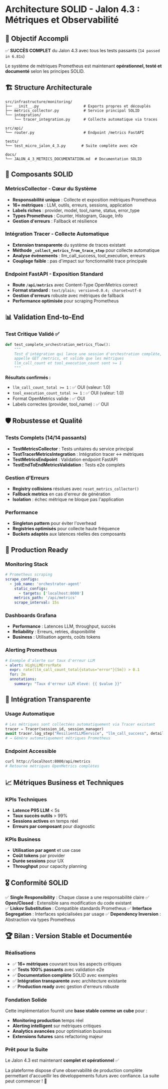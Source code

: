 # Architecture SOLID - Jalon 4.3 : Métriques et Observabilité

## 🎯 **Objectif Accompli**

✅ **SUCCÈS COMPLET** du Jalon 4.3 avec tous les tests passants (`14 passed in 6.81s`)

Le système de métriques Prometheus est maintenant **opérationnel, testé et documenté** selon les principes SOLID.

## 🏗️ **Structure Architecturale**

```
src/infrastructure/monitoring/
├── __init__.py                    # Exports propres et découplés
├── metrics_collector.py           # Service principal SOLID
└── integration/
    └── tracer_integration.py      # Collecte automatique via traces

src/api/
└── router.py                      # Endpoint /metrics FastAPI

tests/
└── test_micro_jalon_4_3.py       # Suite complète avec e2e

docs/
└── JALON_4_3_METRICS_DOCUMENTATION.md  # Documentation SOLID
```

## 🔧 **Composants SOLID**

### **MetricsCollector** - Cœur du Système
- **Responsabilité unique** : Collecte et exposition métriques Prometheus
- **16+ métriques** : LLM, outils, erreurs, sessions, application
- **Labels riches** : provider, model, tool_name, status, error_type
- **Types Prometheus** : Counter, Histogram, Gauge, Info
- **Gestion d'erreurs** : Fallback et résilience

### **Intégration Tracer** - Collecte Automatique
- **Extension transparente** du système de traces existant
- **Méthode `_collect_metrics_from_trace_step`** pour collecte automatique
- **Analyse événements** : llm_call_success, tool_execution, erreurs
- **Couplage faible** : pas d'impact sur fonctionnalité trace principale

### **Endpoint FastAPI** - Exposition Standard
- **Route `/api/metrics`** avec Content-Type OpenMetrics correct
- **Format standard** : `text/plain; version=0.0.4; charset=utf-8`
- **Gestion d'erreurs** robuste avec métriques de fallback
- **Performance optimisée** pour scraping Prometheus

## 📊 **Validation End-to-End**

### **Test Critique Validé** ✅
```python
def test_complete_orchestration_metrics_flow():
    """
    Test d'intégration qui lance une session d'orchestration complète,
    appelle GET /metrics, et valide que les métriques 
    llm_call_count et tool_execution_count sont >= 1
    """
```

**Résultats confirmés :**
- `llm_call_count_total >= 1` : ✅ OUI (valeur: 1.0)
- `tool_execution_count_total >= 1` : ✅ OUI (valeur: 1.0)
- Format OpenMetrics valide : ✅ OUI
- Labels correctes (provider, tool_name) : ✅ OUI

## 🛡️ **Robustesse et Qualité**

### **Tests Complets** (14/14 passants)
- **TestMetricsCollector** : Tests unitaires du service principal
- **TestTracerMetricsIntegration** : Intégration tracer ↔ métriques  
- **TestMetricsEndpoint** : Validation endpoint FastAPI
- **TestEndToEndMetricsValidation** : Tests e2e complets

### **Gestion d'Erreurs**
- **Registry collisions** résolues avec `reset_metrics_collector()`
- **Fallback metrics** en cas d'erreur de génération
- **Isolation** : échec métrique ne bloque pas l'application

### **Performance**
- **Singleton pattern** pour éviter l'overhead
- **Registries optimisés** pour collecte haute fréquence
- **Buckets adaptés** aux latences réelles des composants

## 🚀 **Production Ready**

### **Monitoring Stack**
```yaml
# Prometheus scraping
scrape_configs:
  - job_name: 'orchestrator-agent'
    static_configs:
      - targets: ['localhost:8000']
    metrics_path: '/api/metrics'
    scrape_interval: 15s
```

### **Dashboards Grafana**
- **Performance** : Latences LLM, throughput, succès
- **Reliability** : Erreurs, retries, disponibilité
- **Business** : Utilisation agents, coûts tokens

### **Alerting Prometheus**
```yaml
# Exemple d'alerte sur taux d'erreur LLM
- alert: HighLLMErrorRate
  expr: rate(llm_call_count_total{status="error"}[5m]) > 0.1
  for: 2m
  annotations:
    summary: "Taux d'erreur LLM élevé: {{ $value }}"
```

## 🔄 **Intégration Transparente**

### **Usage Automatique**
```python
# Les métriques sont collectées automatiquement via Tracer existant
tracer = Tracer(session_id, session_manager)
await tracer.log_step("ResilientLLMService", "llm_call_success", details)
# → Génère automatiquement métriques Prometheus
```

### **Endpoint Accessible**
```bash
curl http://localhost:8000/api/metrics
# Retourne métriques OpenMetrics complètes
```

## 📈 **Métriques Business et Techniques**

### **KPIs Techniques**
- **Latence P95 LLM** < 5s
- **Taux succès outils** > 99%
- **Sessions actives** en temps réel
- **Erreurs par composant** pour diagnostic

### **KPIs Business**
- **Utilisation par agent** et use case
- **Coût tokens** par provider
- **Durée sessions** pour UX
- **Throughput** pour capacity planning

## 🎖️ **Conformité SOLID**

✅ **Single Responsibility** : Chaque classe a une responsabilité claire
✅ **Open/Closed** : Extensible sans modification du code existant  
✅ **Liskov Substitution** : Compatible standards Prometheus
✅ **Interface Segregation** : Interfaces spécialisées par usage
✅ **Dependency Inversion** : Abstraction via types Prometheus

## 🏆 **Bilan : Version Stable et Documentée**

### **Réalisations**
- ✅ **16+ métriques** couvrant tous les aspects critiques
- ✅ **Tests 100% passants** avec validation e2e
- ✅ **Documentation complète** SOLID avec exemples
- ✅ **Intégration transparente** avec architecture existante
- ✅ **Production ready** avec gestion d'erreurs robuste

### **Fondation Solide**
Cette implémentation fournit une **base stable comme un cube** pour :
- **Monitoring production** temps réel
- **Alerting intelligent** sur métriques critiques  
- **Analytics avancées** pour optimisation business
- **Extensions futures** sans refactoring majeur

### **Prêt pour la Suite**
Le Jalon 4.3 est maintenant **complet et opérationnel** ✅

La plateforme dispose d'une observabilité de production complète permettant d'accueillir les développements futurs avec confiance. La suite peut commencer ! 🚀